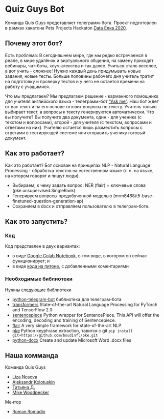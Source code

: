 # Quiz Guys Bot
Команда Quis Guys представляет телеграмм-бота. Проект подготовлен в рамках хакатона Pets Projects Hackaton [Data Ёлка 2020](https://ods.ai/competitions/pet_projects_2020).

## Почему этот бот?
Есть проблема: В сегодняшнем мире, где мы редко встречаемся в реале, в мире удалёнок и виртуального общения, на замену приходят вебинары, чат-боты, коуч-агенства и так далее. Учиться стало веселее, а вот учить - сложнее! Нужно каждый день придумывать новые задания, новые тесты. Больше половины рабочего дня учитель тратит на подготовку и проверку тестов и у него не остается времени на работу с учащимися.

Что мы предлагаем? Мы предлагаем решение - карманного помощника для учителя английского языка - телеграмм-бот [“Ask me”](https://t.me/Quizguysbot). Наш бот ждет от вас текст и на его основе готовит вопросы по тексту. Учитель только выбирает текст, а вопросы к тексту генерируются автоматически. 
Что вы получите? Вы получите два документа, один - для ученика (с текстом и вопросами), второй - для учителя (с текстом, вопросами и ответами на них). Учителю остается лишь разместить вопросы с ответами в тестирующей системе или отправить ученику готовый документ.

## Как это работает?
Как это работает? Бот основан на принципах NLP - Natural Language Processing - обработка текстов на естественном языке (т. е. на языке, на котором говорят и пишут люди).
* Выбираем, к чему задать вопрос: NER (flair) + ключевые слова (pke.unsupervised.SingleRank)
* Генерируем вопросы  предобученной моделью (mrm8488/t5-base-finetuned-question-generation-ap)
* Сохраняем в docx и отправляем пользователю в телеграм-боте.

## Как это запустить?
### Код 
Код представлен в двух вариантах: 
* в виде [Google Colab Notebook](https://github.com/JznZblznl/Quiz-guys-bot/blob/main/QuizGuysBot_v0.ipynb), в том виде, в котором он сейчас функционирует; и 
* в виде [кода на питоне](https://github.com/JznZblznl/Quiz-guys-bot/blob/main/bot.py), с добавленными коментариями

### Необходимые библиотеки
Нужны следующие библиотеки
* [python-telegram-bot](https://pypi.org/project/python-telegram-bot/) библиотека для телеграм-бота
* [transformers](https://pypi.org/project/transformers/) State-of-the-art Natural Language Processing for PyTorch and TensorFlow 2.0
* [sentencepiece](https://pypi.org/project/sentencepiece/) Python wrapper for SentencePiece. This API will offer the encoding, decoding and training of Sentencepiece.
* [flair](https://pypi.org/project/flair/) A very simple framework for state-of-the-art NLP
* [pke](https://github.com/boudinfl/pke) Python keyphrase extraction, тавится с git ```pip install git+https://github.com/boudinfl/pke.git```
* [python-docx](https://pypi.org/project/python-docx-1/) Create and update Microsoft Word .docx files

## Наша комманда
Команда Quis Guys 
* [Liza Nosova](https://t.me/lizavet_nosova)
* [Aleksandr Kolotuskin](https://t.me/tenj1n)
* [Татьяна Д.](https://t.me/toph_b)
* [Mike Woodpecker](https://t.me/voodoo_woodpecker)

Ментор
* [Roman Romadin](https://t.me/RomanRomadin)
